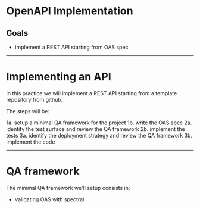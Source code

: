 # OpenAPI Implementation

## Goals

  - implement a REST API starting from OAS spec
  
---

# Implementing an API

In this practice we will implement a REST API starting from a template
 repository from github.
 
The steps will be:

  1a. setup a minimal QA framework for the project
  1b. write the OAS spec
  2a. identify the test surface and review the QA framework
  2b. implement the tests 
  3a. identify the deployment strategy and review the QA framework
  3b. implement the code
  
 ---
 
 # QA framework
 
 The minimal QA framework we'll setup consists in:
 
 - validating OAS with spectral
